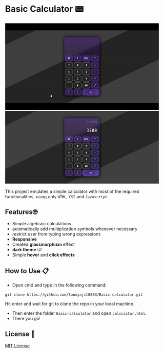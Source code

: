 # Basic Calculator :pager:

![calc-in-action](./calculator-in-action.gif)
![calc-screenshot](./calculator-snapshot.png)

This project emulates a simple calculator with most of the required functionalities, using only `HTML`, `CSS` and `Javascript`. 

## Features:nerd_face:
- Simple algebraic calculations
- automatically add multiplication symbols whenever necessary
- restrict user from typing wrong expressions
- **Responsive**
- Created **glassmorphism** effect
- **dark theme** UI
- Simple **hover** and **click effects**

## How to Use :clipboard:
- Open cmd and type in the following command:
```
git clone https://github.com/Soumyajit0803/Basic-calculator.git
```
Hit enter and wait for git to clone the repo in your local machine. 
- Then enter the folder `Basic-calculator` and open `calculator.html`.
- There you go!

## License :page_with_curl:
[MIT License](./LICENSE)


